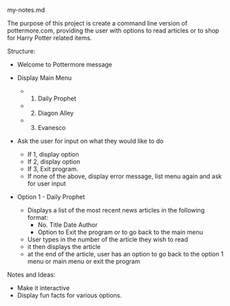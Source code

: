 my-notes.md

The purpose of this project is create a command line version of pottermore.com, providing the user with options to read articles or to shop for Harry Potter related items. 

Structure:
- Welcome to Pottermore message
- Display Main Menu

  - 1. Daily Prophet
  - 2. Diagon Alley
  - 3. Evanesco
  
- Ask the user for input on what they would like to do
  - If 1, display option
  - If 2, display option
  - If 3, Exit program.
  - If none of the above, display error message, list menu again and ask for user input 

- Option 1 - Daily Prophet
  - Displays a list of the most recent news articles in the following format:
    - No. Title Date Author 
    - Option to Exit the program or to go back to the main menu 
  - User types in the number of the article they wish to read
  - it then displays the article
  - at the end of the article, user has an option to go back to the option 1 menu or main menu or exit the program

Notes and Ideas: 
- Make it interactive
- Display fun facts for various options. 

               
            